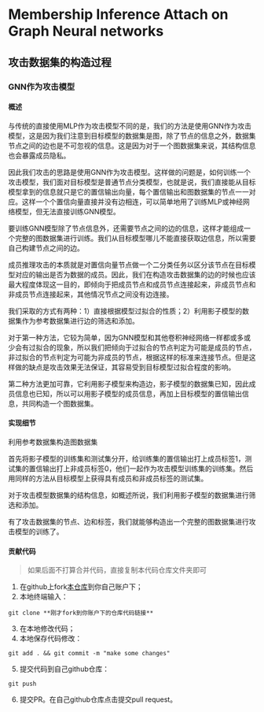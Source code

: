 # Membership Inference Attach on Graph Neural networks

## 攻击数据集的构造过程

### GNN作为攻击模型

#### 概述

与传统的直接使用MLP作为攻击模型不同的是，我们的方法是使用GNN作为攻击模型，这是因为我们注意到目标模型的数据集是图，除了节点的信息之外，数据集节点之间的边也是不可忽视的信息。这是因为对于一个图数据集来说，其结构信息也会暴露成员隐私。

因此我们攻击的思路是使用GNN作为攻击模型。这样做的问题是，如何训练一个攻击模型，我们面对目标模型是普通节点分类模型，也就是说，我们直接能从目标模型拿到的信息就只是它的置信输出向量，每个置信输出和图数据集的节点一一对应。这样一个个置信向量直接并没有边相连，可以简单地用了训练MLP或神经网络模型，但无法直接训练GNN模型。

要训练GNN模型除了节点信息外，还需要节点之间的边的信息，这样才能组成一个完整的图数据集进行训练。我们从目标模型哪儿不能直接获取边信息，所以需要自己构建节点之间的边。

成员推理攻击的本质就是对置信向量节点做一个二分类任务以区分该节点在目标模型对应的输出是否为数据的成员。因此，我们在构造攻击数据集的边的时候也应该最大程度体现这一目的，即倾向于把成员节点和成员节点连接起来，非成员节点和非成员节点连接起来，其他情况节点之间没有边连接。

我们采取的方式有两种：1）直接根据模型过拟合的性质；2）利用影子模型的数据集作为参考数据集进行边的筛选和添加。

对于第一种方法，它较为简单，因为GNN模型和其他卷积神经网络一样都或多或少会有过拟合的现象，所以我们把倾向于过拟合的节点判定为可能是成员的节点，非过拟合的节点判定为可能为非成员的节点，根据这样的标准来连接节点。但是这样做的缺点是攻击效果无法保证，其容易受到目标模型过拟合程度的影响。

第二种方法更加可靠，它利用影子模型来构造边，影子模型的数据集已知，因此成员信息也已知，所以可以用影子模型的成员信息，再加上目标模型的置信输出信息，共同构造一个图数据集。

#### 实现细节

利用参考数据集构造图数据集

首先将影子模型的训练集和测试集分开，给训练集的置信输出打上成员标签1，测试集的置信输出打上非成员标签0，他们一起作为攻击模型训练集的训练集。然后用同样的方法从目标模型上获得具有成员和非成员标签的测试集。

对于攻击模型数据集的结构信息，如概述所说，我们利用影子模型的数据集进行筛选和添加。

有了攻击数据集的节点、边和标签，我们就能够构造出一个完整的图数据集进行攻击模型的训练了。

#### 贡献代码

> 如果后面不打算合并代码，直接复制本代码仓库文件夹即可

1. 在github上fork[本仓库](https://github.com/literaryno4/gnnmia)到你自己账户下；
2. 本地终端输入：
```
git clone **刚才fork到你账户下的仓库代码链接**
```

3. 在本地修改代码；
4. 本地保存代码修改：
```
git add . && git commit -m "make some changes"
```
5. 提交代码到自己github仓库：
```
git push
```
6. 提交PR。在自己github仓库点击提交pull request。




